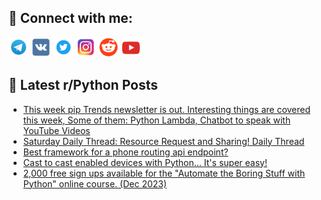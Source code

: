 ## 🔎 Connect with me:
[<img src="https://github.com/bullbesh/bullbesh/blob/main/images/Telegram.png" width="32" height="32" />](https://t.me/bullbesh)
[<img src="https://github.com/bullbesh/bullbesh/blob/main/images/VK.png" width="32" height="32" />](https://vk.com/bullbesh)
[<img src="https://github.com/bullbesh/bullbesh/blob/main/images/Twitter.png" width="32" height="32" />](https://twitter.com/bullbesh1)
[<img src="https://github.com/bullbesh/bullbesh/blob/main/images/Instagram.png" width="32" height="32" />](https://www.instagram.com/bullbesh)
[<img src="https://github.com/bullbesh/bullbesh/blob/main/images/Reddit.png" width="32" height="32" />](https://www.reddit.com/user/bullbesh)
[<img src="https://github.com/bullbesh/bullbesh/blob/main/images/YouTube.png" width="32" height="32" />](https://www.youtube.com/channel/UCtfjRs6uzgq5mfm8S06WTcg)

## 📕 Latest r/Python Posts
<!-- BLOG-POST-LIST:START -->
- [This week pip Trends newsletter is out. Interesting things are covered this week, Some of them: Python Lambda, Chatbot to speak with YouTube Videos](https://www.reddit.com/r/Python/comments/188uhn1/this_week_pip_trends_newsletter_is_out/)
- [Saturday Daily Thread: Resource Request and Sharing! Daily Thread](https://www.reddit.com/r/Python/comments/188qc6t/saturday_daily_thread_resource_request_and/)
- [Best framework for a phone routing api endpoint?](https://www.reddit.com/r/Python/comments/188o5h0/best_framework_for_a_phone_routing_api_endpoint/)
- [Cast to cast enabled devices with Python... It&#39;s super easy!](https://www.reddit.com/r/Python/comments/188nrdt/cast_to_cast_enabled_devices_with_python_its/)
- [2,000 free sign ups available for the &quot;Automate the Boring Stuff with Python&quot; online course. &lpar;Dec 2023&rpar;](https://www.reddit.com/r/Python/comments/188l3cu/2000_free_sign_ups_available_for_the_automate_the/)
<!-- BLOG-POST-LIST:END -->
